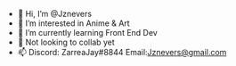 - 👋 Hi, I’m @Jznevers
- 👀 I’m interested in Anime & Art
- 🌱 I’m currently learning Front End Dev
- 💞️ Not looking to collab yet
- 📫 Discord: ZarreaJay#8844 Email:Jznevers@gmail.com

<!---
Jznevers/Jznevers is a ✨ special ✨ repository because its `README.md` (this file) appears on your GitHub profile.
You can click the Preview link to take a look at your changes.
--->
